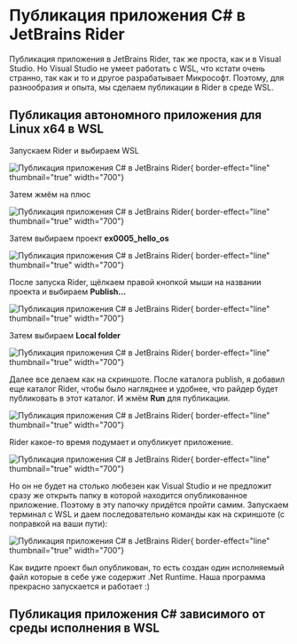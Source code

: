 # Публикация приложения C# в JetBrains Rider
Публикация приложения в JetBrains Rider, так же проста, как и в Visual Studio. Но Visual Studio не умеет работать с WSL,
что кстати очень странно, так как и то и другое разрабатывает Микрософт. Поэтому, для разнообразия и опыта, мы сделаем
публикации в Rider в среде WSL.

## Публикация автономного приложения для Linux x64 в WSL
Запускаем Rider и выбираем WSL

![Публикация приложения C# в JetBrains Rider](RiderPublishWSL01.png){ border-effect="line"  thumbnail="true" width="700"}

Затем жмём на плюс

![Публикация приложения C# в JetBrains Rider](RiderPublishWSL02.png){ border-effect="line"  thumbnail="true" width="700"}

Затем выбираем проект **ex0005_hello_os**

![Публикация приложения C# в JetBrains Rider](RiderPublishWSL03.png){ border-effect="line"  thumbnail="true" width="700"}

После запуска Rider, щёлкаем правой кнопкой мыши на названии проекта и выбираем **Publish...**

![Публикация приложения C# в JetBrains Rider](RiderPublishWSL04.png){ border-effect="line"  thumbnail="true" width="700"}

Затем выбираем **Local folder**

![Публикация приложения C# в JetBrains Rider](RiderPublishWSL05.png){ border-effect="line"  thumbnail="true" width="700"}

Далее все делаем как на скриншоте. После каталога publish, я добавил еще каталог Rider, чтобы было нагляднее и удобнее,
что райдер будет публиковать в этот каталог. И жмём **Run** для публикации.

![Публикация приложения C# в JetBrains Rider](RiderPublishWSL06.png){ border-effect="line"  thumbnail="true" width="700"}

Rider какое-то время подумает и опубликует приложение. 

![Публикация приложения C# в JetBrains Rider](RiderPublishWSL07.png){ border-effect="line"  thumbnail="true" width="700"}

Но он не будет на столько любезен как Visual Studio и не предложит сразу же открыть папку в которой находится 
опубликованное приложение. Поэтому в эту папочку придётся пройти самим. Запускаем терминал с WSL и даем последовательно
команды как на скриншоте (с поправкой на ваши пути):

![Публикация приложения C# в JetBrains Rider](RiderPublishWSL08.png){ border-effect="line"  thumbnail="true" width="700"}

Как видите проект был опубликован, то есть создан один исполняемый файл которые в себе уже содержит .Net Runtime.
Наша программа прекрасно запускается и работает :)

## Публикация приложения C# зависимого от среды исполнения в WSL

